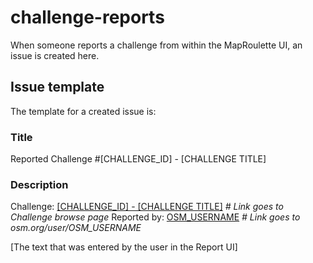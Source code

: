 # challenge-reports
When someone reports a challenge from within the MapRoulette UI, an issue is created here.

## Issue template

The template for a created issue is:

### Title

Reported Challenge #[CHALLENGE_ID] - [CHALLENGE TITLE]

### Description

Challenge: [[CHALLENGE_ID] - [CHALLENGE TITLE]]() *# Link goes to Challenge browse page*
Reported by: [OSM_USERNAME]() *# Link goes to osm.org/user/OSM_USERNAME*

[The text that was entered by the user in the Report UI]
